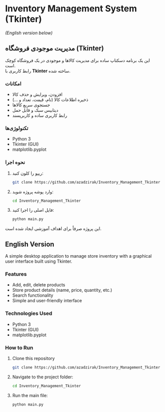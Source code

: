 # Inventory Management System (Tkinter)
*(English version below)*

## مدیریت موجودی فروشگاه (Tkinter)

این یک برنامه دسکتاپ ساده برای مدیریت کالاها و موجودی در یک فروشگاه کوچک است.  
رابط کاربری با **Tkinter** ساخته شده.

### امکانات
- افزودن، ویرایش و حذف کالا
- ذخیره اطلاعات کالا (نام، قیمت، تعداد و ...)
- جستجوی سریع کالاها
- دیتابیس سبک و قابل حمل 
- رابط کاربری ساده و کاربرپسند

### تکنولوژی‌ها
- Python 3  
- Tkinter (GUI)
- matplotlib.pyplot

### نحوه اجرا
1. ریپو را کلون کنید:
   ```bash
   git clone https://github.com/azadzirak/Inventory_Management_Tkinter.git
   ```
2. وارد پوشه پروژه شوید:
   ```bash
   cd Inventory_Management_Tkinter
   ```
3. فایل اصلی را اجرا کنید:
   ```bash
   python main.py
   ```
   

این پروژه صرفاً برای اهداف آموزشی ایجاد شده است.
## English Version

A simple desktop application to manage store inventory with a graphical user interface built using Tkinter.

### Features
- Add, edit, delete products
- Store product details (name, price, quantity, etc.)
- Search functionality
- Simple and user-friendly interface

### Technologies Used
- Python 3
- Tkinter (GUI)
- matplotlib.pyplot

### How to Run
1. Clone this repository
   ```bash
   git clone https://github.com/azadzirak/Inventory_Management_Tkinter.git
   ```
2. Navigate to the project folder:
   ```bash
   cd Inventory_Management_Tkinter
   ```
3. Run the main file:
   ```bash
   python main.py
   ```
